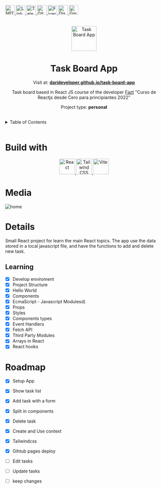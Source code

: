 <div><a href='https://github.com/darideveloper/task-board-app/blob/master/LICENSE' target='_blank'>
            <img src='https://img.shields.io/github/license/darideveloper/task-board-app.svg?style=for-the-badge' alt='MIT License' height='30px'/>
        </a><a href='https://www.linkedin.com/in/francisco-dari-hernandez-6456b6181/' target='_blank'>
                <img src='https://img.shields.io/static/v1?style=for-the-badge&message=LinkedIn&color=0A66C2&logo=LinkedIn&logoColor=FFFFFF&label=' alt='Linkedin' height='30px'/>
            </a><a href='https://t.me/darideveloper' target='_blank'>
                <img src='https://img.shields.io/static/v1?style=for-the-badge&message=Telegram&color=26A5E4&logo=Telegram&logoColor=FFFFFF&label=' alt='Telegram' height='30px'/>
            </a><a href='https://github.com/darideveloper' target='_blank'>
                <img src='https://img.shields.io/static/v1?style=for-the-badge&message=GitHub&color=181717&logo=GitHub&logoColor=FFFFFF&label=' alt='Github' height='30px'/>
            </a><a href='https://www.fiverr.com/darideveloper?up_rollout=true' target='_blank'>
                <img src='https://img.shields.io/static/v1?style=for-the-badge&message=Fiverr&color=222222&logo=Fiverr&logoColor=1DBF73&label=' alt='Fiverr' height='30px'/>
            </a><a href='https://discord.com/users/992019836811083826' target='_blank'>
                <img src='https://img.shields.io/static/v1?style=for-the-badge&message=Discord&color=5865F2&logo=Discord&logoColor=FFFFFF&label=' alt='Discord' height='30px'/>
            </a><a href='mailto:darideveloper@gmail.com?subject=Hello Dari Developer' target='_blank'>
                <img src='https://img.shields.io/static/v1?style=for-the-badge&message=Gmail&color=EA4335&logo=Gmail&logoColor=FFFFFF&label=' alt='Gmail' height='30px'/>
            </a></div><div align='center'><br><br><img src='https://github.com/darideveloper/task-board-app/raw/master/public/course-logo.webp' alt='Task Board App' height='80px'/>

# Task Board App

Visit at: **[darideveloper.github.io/task-board-app](https://darideveloper.github.io/task-board-app/)**

Task board based in React JS course of the developer  [Fazt](https://faztweb.com/) "Curso de Reactjs desde Cero para principiantes 2022"

Project type: **personal**

</div><br><details>
            <summary>Table of Contents</summary>
            <ol>
<li><a href='#buildwith'>Build With</a></li>
<li><a href='#media'>Media</a></li>
<li><a href='#details'>Details</a></li>
<li><a href='#roadmap'>Roadmap</a></li></ol>
        </details><br>

# Build with

<div align='center'><a href='https://react.dev/' target='_blank'> <img src='https://cdn.svgporn.com/logos/react.svg' alt='React' title='React' height='50px'/> </a><a href='https://tailwindcss.com/' target='_blank'> <img src='https://cdn.svgporn.com/logos/tailwindcss-icon.svg' alt='Tailwind CSS' title='Tailwind CSS' height='50px'/> </a><a href='https://vitejs.dev/guide/' target='_blank'> <img src='https://cdn.svgporn.com/logos/vitejs.svg' alt='Vite' title='Vite' height='50px'/> </a></div>

# Media

![home](https://github.com/darideveloper/task-board-app/raw/master/public/screenshot.gif)

# Details

Small React project for learn the main React topics. The app use the data stored in a local javascript file, and have the functions to add and delete new task. 

## Learning
- [x] Develop enviroment
- [x] Project Structure
- [x] Hello World
- [x] Components
- [x] EcmaScript - Javascript Modulesd)
- [x] Props
- [x] Styles
- [x] Components types
- [x] Event Handlers
- [x] Fetch API
- [x] Third Party Modules
- [x] Arrays in React
- [x] React hooks

# Roadmap

- [x] Setup App
- [x] Show task list
- [x] Add task with a form
- [x] Split in components
- [x] Delete task
- [x] Create and Use context
- [x] Tailwindcss
- [x] Gihtub pages deploy
- [ ] Edit tasks
- [ ] Update tasks
- [ ] keep changes

